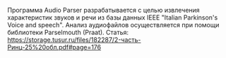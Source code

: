 Программа Audio Parser разрабатывается с целью извлечения характеристик звуков и речи из базы данных IEEE "Italian Parkinson's Voice and speech".
Анализ аудиофайлов осуществляется при помощи библиотеки Parselmouth (Praat).
Статья: https://storage.tusur.ru/files/182287/2-часть-Ринц-25%20обл.pdf#page=176
